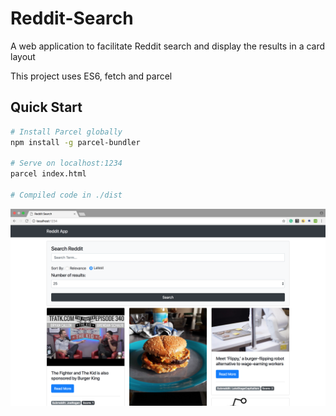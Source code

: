 # Reddit-Search
A web application to facilitate Reddit search and display the results in a card layout

This project uses ES6, fetch and parcel

## Quick Start

```bash
# Install Parcel globally
npm install -g parcel-bundler

# Serve on localhost:1234
parcel index.html

# Compiled code in ./dist
```
![Screenshot](https://raw.githubusercontent.com/A7xSV/Reddit-Search/master/Screenshots/Screenshot.png)
